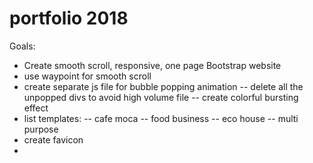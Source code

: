# portfolio 2018
Goals:
- Create smooth scroll, responsive,  one page Bootstrap website
- use waypoint for smooth scroll
- create separate js file for bubble popping animation 
    -- delete all the unpopped divs to avoid high volume file
    -- create colorful bursting effect
- list templates: 
   -- cafe moca
   -- food business 
   -- eco house
   -- multi purpose 
- create favicon
- 
   
